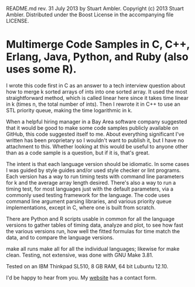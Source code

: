 README.md rev. 31 July 2013 by Stuart Ambler.
Copyright (c) 2013 Stuart Ambler.
Distributed under the Boost License in the accompanying file LICENSE.

# Multimerge Code Samples in C, C++, Erlang, Java, Python, and Ruby (also uses some R).

I wrote this code first in C as an answer to a tech interview question about how
to merge k sorted arrays of ints into one sorted array.  It used the most
straightforward method, which is called linear here since it takes time linear
in k (times n, the total number of ints).  Then I rewrote it in C++ to use
an STL priority queue, making the time logarithmic in k.

When a helpful hiring manager in a Bay Area software company suggested that it
would be good to make some code samples publicly available on GitHub, this
code suggested itself to me.  About everything significant I've written has been
proprietary so I wouldn't want to publish it, but I have no attachment to this.
Whether looking at this would be useful to anyone other than as a code sample 
is a question, but if it is, that's great.

The intent is that each language version should be idiomatic.  In some cases
I was guided by style guides and/or used style checker or lint programs.  Each
version has a way to run timing tests with command line parameters for k and
the average array length desired.  There's also a way to run a timing test, for
most languages just with the default parameters, via a commonly used testing
framework for the language.  The code uses command line argument parsing
libraries, and various priority queue implementations, except in C, where one
is built from scratch.

There are Python and R scripts usable in common for all the language versions
to gather tables of timing data, analyze and plot, to see how fast the
various versions run, how well the fitted formulas for time match the data,
and to compare the language versions.

make all runs make all for all the individual languages; likewise for
make clean.  Testing, not extensive, was done with GNU Make 3.81.

Tested on an IBM Thinkpad SL510, 8 GB RAM, 64 bit Lubuntu 12.10.

I'd be happy to hear from you.  My [website](http://www.zulazon.com) has a
contact form.
